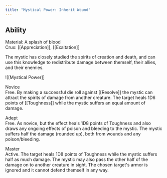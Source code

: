 ```yaml
---
title: "Mystical Power: Inherit Wound"
---
```

## Ability
Material: A splash of blood<br>Crux: [[Appreciation]], [[Exaltation]]

The mystic has closely studied the spirits of creation and death, and can use this knowledge to redistribute damage between themself, their allies, and their enemies.

![[Mystical Power]]

Novice<br>Free. By making a successful die roll against [[Resolve]] the mystic can attract the spirits of damage from another creature. The target heals 1D6 points of [[Toughness]] while the mystic suffers an equal amount of damage.

Adept<br>Free. As novice, but the effect heals 1D8 points of Toughness and also draws any ongoing effects of poison and bleeding to the mystic. The mystic suffers half the damage (rounded up), both from wounds and any poison/bleeding.

Master<br>Active. The target heals 1D8 points of Toughness while the mystic suffers half as much damage. The mystic may also pass the other half of the damage on to another creature in sight. The chosen target's armor is ignored and it cannot defend themself in any way.